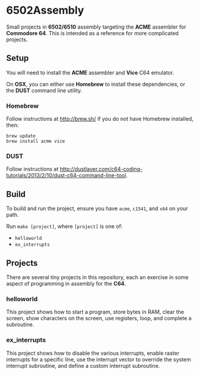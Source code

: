 # 6502Assembly
Small projects in **6502/6510** assembly targeting the **ACME** assembler for **Commodore 64**. 
This is intended as a reference for more complicated projects.

## Setup
You will need to install the **ACME** assembler and **Vice** C64 emulator.

On **OSX**, you can either use **Homebrew** to install these dependencies,
or the **DUST** command line utility.

### Homebrew
Follow instructions at http://brew.sh/ if you do not have Homebrew installed, then:
```
brew update
brew install acme vice
```

### DUST
Follow instructions at http://dustlayer.com/c64-coding-tutorials/2013/2/10/dust-c64-command-line-tool.

## Build
To build and run the project, ensure you have `acme`, `c1541`, and `x64` on your path.

Run `make [project]`, where `[project]` is one of:
- `helloworld`
- `ex_interrupts`

## Projects
There are several tiny projects in this repository, each an exercise in some 
aspect of programming in assembly for the **C64**.

### helloworld
This project shows how to start a program, store bytes in RAM, clear the screen, 
show characters on the screen, use registers, loop, and complete a subroutine.

### ex_interrupts
This project shows how to disable the various interrupts, enable raster interrupts for a specific 
line, use the interrupt vector to override the system interrupt subroutine, and define a custom
interrupt subroutine.
